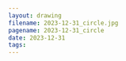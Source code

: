 ```yaml
---
layout: drawing
filename: 2023-12-31_circle.jpg
pagename: 2023-12-31_circle
date: 2023-12-31
tags:
---
```

